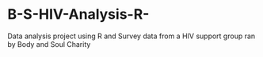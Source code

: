 # B-S-HIV-Analysis-R-
Data analysis project using R and Survey data from a HIV support group ran by Body and Soul Charity
